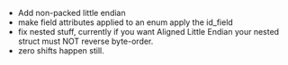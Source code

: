 - Add non-packed little endian
- make field attributes applied to an enum apply the id_field
- fix nested stuff, currently if you want Aligned Little Endian your nested struct must NOT reverse byte-order.
- zero shifts happen still.